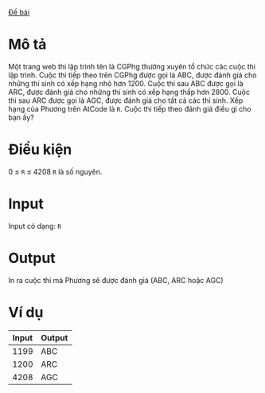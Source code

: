 [Đề bài](https://atcoder.jp/contests/ABC104/tasks/abc104_a)

# Mô tả
Một trang web thi lập trình tên là CGPhg thường xuyên tổ chức các cuộc thi lập trình.
Cuộc thi tiếp theo trên CGPhg được gọi là ABC, được đánh giá cho những thí sinh có xếp hạng nhỏ hơn
1200.
Cuộc thi sau ABC được gọi là ARC, được đánh giá cho những thí sinh có xếp hạng thấp hơn
2800.
Cuộc thi sau ARC được gọi là AGC, được đánh giá cho tất cả các thí sinh.
Xếp hạng của Phương trên AtCode là `R`. Cuộc thi tiếp theo đánh giá điều gì cho bạn ấy?

# Điều kiện
0 ≤ `R` ≤ 4208
`R` là số nguyên.

# Input 
Input có dạng: 
``
R
``

# Output
In ra cuộc thi mà Phương sẽ được đánh giá (ABC, ARC hoặc AGC)

# Ví dụ
| Input | Output |
|-|-|
|1199|ABC|
|1200|ARC|
|4208|AGC|
